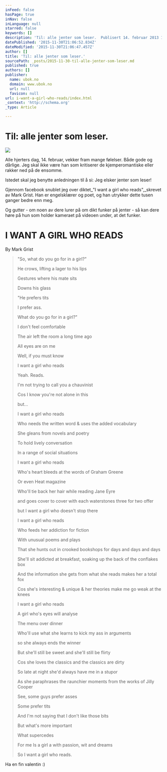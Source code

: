 ```yaml
---
inFeed: false
hasPage: true
inNav: false
inLanguage: null
starred: false
keywords: []
description: 'Til: alle jenter som leser.  Publisert 14. februar 2013 12:06, sist redigert 20. februar 2013 09:39   Alle hjerters dag, 14. februar, vekker fram mange følelser'
datePublished: '2015-11-30T21:06:52.834Z'
dateModified: '2015-11-30T21:06:47.457Z'
author: []
title: 'Til: alle jenter som leser.'
sourcePath: _posts/2015-11-30-til-alle-jenter-som-leser.md
published: true
authors: []
publisher:
  name: ubok.no
  domain: www.ubok.no
  url: null
  favicon: null
url: i-want-a-girl-who-reads/index.html
_context: 'http://schema.org'
_type: Article

---
```

# Til: alle jenter som leser.
![](https://the-grid-user-content.s3-us-west-2.amazonaws.com/edb82b96-16bb-4546-8dfb-0116754093e6.jpg)

Alle hjerters dag, 14\. februar, vekker fram mange følelser. Både gode og dårlige. Jeg skal ikke være han som kritiserer de kjemperomantiske eller rakker ned på de ensomme. 

Istedet skal jeg benytte anledningen til å si: Jeg elsker jenter som leser!

Gjennom facebook snublet jeg over diktet_"I want a girl who reads",_skrevet av Mark Grist. Han er engelsklærer og poet, og han utrykker dette tusen ganger bedre enn meg. 

Og gutter - om noen av dere lurer på om dikt funker på jenter - så kan dere høre på hun som holder kameraet på videoen under, at det funker. 

# I WANT A GIRL WHO READS

By Mark Grist 
> 
> "So, what do you go for in a girl?" 
> 
> He crows, lifting a lager to his lips 
> 
> Gestures where his mate sits 
> 
> Downs his glass 
> 
> "He prefers tits 
> 
> I prefer ass. 
> 
> What do you go for in a girl?" 
> 
> I don't feel comfortable 
> 
> The air left the room a long time ago 
> 
> All eyes are on me 
> 
> Well, if you must know 
> 
> I want a girl who reads 
> 
> Yeah. Reads. 
> 
> I'm not trying to call you a chauvinist 
> 
> Cos I know you're not alone in this 
> 
> but... 
> 
> I want a girl who reads 
> 
> Who needs the written word
> & uses the added vocabulary 
> 
> She gleans from novels and poetry 
> 
> To hold lively conversation 
> 
> In a range of social situations 
> 
> I want a girl who reads 
> 
> Who's heart bleeds at the words of Graham Greene 
> 
> Or even Heat magazine 
> 
> Who'll tie back her hair while reading Jane Eyre 
> 
> and goes cover to cover with each waterstones three for two offer 
> 
> but I want a girl who doesn't stop there 
> 
> I want a girl who reads 
> 
> Who feeds her addiction for fiction 
> 
> With unusual poems and plays 
> 
> That she hunts out in crooked bookshops for days and days and days 
> 
> She'll sit addicted at breakfast, soaking up the back of the conflakes box 
> 
> And the information she gets from what she reads makes her a total fox 
> 
> Cos she's interesting & unique
> & her theories make me go weak at the knees 
> 
> I want a girl who reads 
> 
> A girl who's eyes will analyse 
> 
> The menu over dinner 
> 
> Who'll use what she learns to kick my ass in arguments 
> 
> so she always ends the winner 
> 
> But she'll still be sweet and she'll still be flirty 
> 
> Cos she loves the classics and the classics are dirty 
> 
> So late at night she'd always have me in a stupor 
> 
> As she paraphrases the raunchier moments from the works of Jilly Cooper 
> 
> See, some guys prefer asses 
> 
> Some prefer tits 
> 
> And I'm not saying that I don't like those bits 
> 
> But what's more important 
> 
> What supercedes 
> 
> For me
> Is a girl a with passion, wit and dreams 
> 
> So I want a girl who reads.

Ha en fin valentin :)
